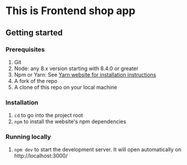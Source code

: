# This is Frontend shop app

## Getting started

### Prerequisites

1. Git
1. Node: any 8.x version starting with 8.4.0 or greater
1. Npm or Yarn: See [Yarn website for installation instructions](https://yarnpkg.com/lang/en/docs/install/)
1. A fork of the repo
1. A clone of this repo on your local machine

### Installation

1. `cd` to go into the project root
2. `npm` to install the website's npm dependencies

### Running locally

1. `npm dev` to start the development server. It will open automatically on http://localhost:3000/
